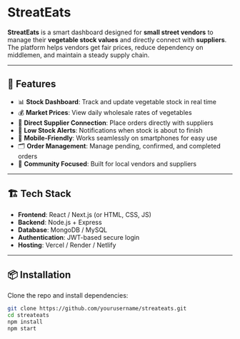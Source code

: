 # StreatEats  

**StreatEats** is a smart dashboard designed for **small street vendors** to manage their **vegetable stock values** and directly connect with **suppliers**. The platform helps vendors get fair prices, reduce dependency on middlemen, and maintain a steady supply chain.  

---

## 🚀 Features  
- 📊 **Stock Dashboard**: Track and update vegetable stock in real time  
- 💰 **Market Prices**: View daily wholesale rates of vegetables  
- 🛒 **Direct Supplier Connection**: Place orders directly with suppliers  
- 🔔 **Low Stock Alerts**: Notifications when stock is about to finish  
- 📱 **Mobile-Friendly**: Works seamlessly on smartphones for easy use  
- 🗂 **Order Management**: Manage pending, confirmed, and completed orders  
- 🌱 **Community Focused**: Built for local vendors and suppliers  

---

## 🏗 Tech Stack  
- **Frontend**: React / Next.js (or HTML, CSS, JS)  
- **Backend**: Node.js + Express  
- **Database**: MongoDB / MySQL  
- **Authentication**: JWT-based secure login  
- **Hosting**: Vercel / Render / Netlify  

---

## 📦 Installation  
Clone the repo and install dependencies:  
```bash
git clone https://github.com/yourusername/streateats.git
cd streateats
npm install
npm start
